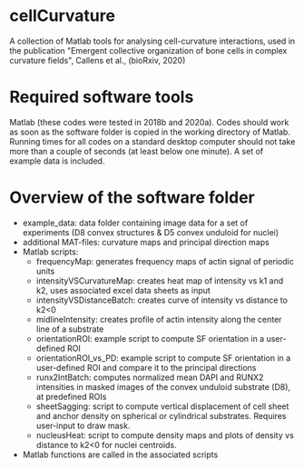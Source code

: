 # cellCurvature
A collection of Matlab tools for analysing cell-curvature interactions, used in the publication "Emergent collective organization of bone cells in complex curvature fields", Callens et al., (bioRxiv, 2020)

# Required software tools
Matlab (these codes were tested in 2018b and 2020a). Codes should work as soon as the software folder is copied in the working directory of Matlab.
Running times for all codes on a standard desktop computer should not take more than a couple of seconds (at least below one minute). A set of example data is included. 

# Overview of the software folder

- example_data: data folder containing image data for a set of experiments (D8 convex structures & D5 convex unduloid for nuclei)
- additional MAT-files: curvature maps and principal direction maps
- Matlab scripts:
	- frequencyMap: generates frequency maps of actin signal of periodic units 
	- intensityVSCurvatureMap: creates heat map of intensity vs k1 and k2, uses associated excel data sheets as input 
	- intensityVSDistanceBatch: creates curve of intensity vs distance to k2<0 
	- midlineIntensity: creates profile of actin intensity along the center line of a substrate 
	- orientationROI: example script to compute SF orientation in a user-defined ROI 
	- orientationROI_vs_PD: example script to compute SF orientation in a user-defined ROI and compare it to the principal directions 
	- runx2IntBatch: computes normalized mean DAPI and RUNX2 intensities in masked images of the convex unduloid substrate (D8), at predefined ROIs 
	- sheetSagging: script to compute vertical displacement of cell sheet and anchor density on spherical or cylindrical substrates. Requires user-input to draw mask.
	- nucleusHeat: script to compute density maps and plots of density vs distance to k2<0 for nuclei centroids. 
- Matlab functions are called in the associated scripts
